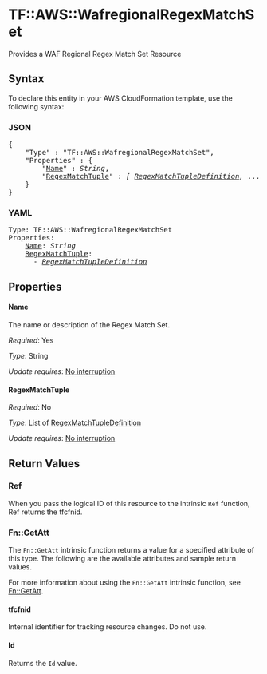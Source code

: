 # TF::AWS::WafregionalRegexMatchSet

Provides a WAF Regional Regex Match Set Resource

## Syntax

To declare this entity in your AWS CloudFormation template, use the following syntax:

### JSON

<pre>
{
    "Type" : "TF::AWS::WafregionalRegexMatchSet",
    "Properties" : {
        "<a href="#name" title="Name">Name</a>" : <i>String</i>,
        "<a href="#regexmatchtuple" title="RegexMatchTuple">RegexMatchTuple</a>" : <i>[ <a href="regexmatchtupledefinition.md">RegexMatchTupleDefinition</a>, ... ]</i>
    }
}
</pre>

### YAML

<pre>
Type: TF::AWS::WafregionalRegexMatchSet
Properties:
    <a href="#name" title="Name">Name</a>: <i>String</i>
    <a href="#regexmatchtuple" title="RegexMatchTuple">RegexMatchTuple</a>: <i>
      - <a href="regexmatchtupledefinition.md">RegexMatchTupleDefinition</a></i>
</pre>

## Properties

#### Name

The name or description of the Regex Match Set.

_Required_: Yes

_Type_: String

_Update requires_: [No interruption](https://docs.aws.amazon.com/AWSCloudFormation/latest/UserGuide/using-cfn-updating-stacks-update-behaviors.html#update-no-interrupt)

#### RegexMatchTuple

_Required_: No

_Type_: List of <a href="regexmatchtupledefinition.md">RegexMatchTupleDefinition</a>

_Update requires_: [No interruption](https://docs.aws.amazon.com/AWSCloudFormation/latest/UserGuide/using-cfn-updating-stacks-update-behaviors.html#update-no-interrupt)

## Return Values

### Ref

When you pass the logical ID of this resource to the intrinsic `Ref` function, Ref returns the tfcfnid.

### Fn::GetAtt

The `Fn::GetAtt` intrinsic function returns a value for a specified attribute of this type. The following are the available attributes and sample return values.

For more information about using the `Fn::GetAtt` intrinsic function, see [Fn::GetAtt](https://docs.aws.amazon.com/AWSCloudFormation/latest/UserGuide/intrinsic-function-reference-getatt.html).

#### tfcfnid

Internal identifier for tracking resource changes. Do not use.

#### Id

Returns the <code>Id</code> value.

